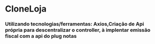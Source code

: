 # CloneLoja
### Utilizando tecnologias/ferramentas: Axios,Criação de Api própria para descentralizar o controller, à implentar emissão fiscal com a api do plug notas
